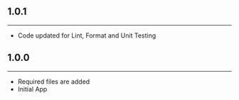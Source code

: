 ## 1.0.1

---

- Code updated for Lint, Format and Unit Testing

## 1.0.0

---

- Required files are added
- Initial App

